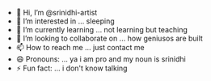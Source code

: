 - 👋 Hi, I’m @srinidhi-artist
- 👀 I’m interested in ...  sleeping
- 🌱 I’m currently learning ...  not learning but teaching
- 💞️ I’m looking to collaborate on ...  how geniusos are built
- 📫 How to reach me ... just contact me 
- 😄 Pronouns: ...  ya i am pro and my noun is srinidhi
- ⚡ Fun fact: ...  i don't know talking

<!---
srinidhi-artist/srinidhi-artist is a ✨ special ✨ repository because its `README.md` (this file) appears on your GitHub profile.
You can click the Preview link to take a look at your changes.
--->

